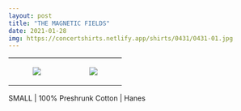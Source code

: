 ```yaml
---
layout: post
title: "THE MAGNETIC FIELDS"
date: 2021-01-28
img: https://concertshirts.netlify.app/shirts/0431/0431-01.jpg
---
```




<table style="width:100%;"><tr><td style="vertical-align:top;">
      <figure class="tmblr-full" data-orig-height="2048" data-orig-width="1365" data-orig-src="https://concertshirts.netlify.app/shirts/0431/0431-01.jpg"><img src="https://64.media.tumblr.com/213a7069e7dba84bde3f02f2a75d9d43/53cc17bfecbfd2cc-99/s540x810/c5e81c8bd7aed9a3d933dd0432fa8f2f958d6334.jpg" data-orig-height="2048" data-orig-width="1365" data-orig-src="https://concertshirts.netlify.app/shirts/0431/0431-01.jpg"/></figure></td>
    <td style="vertical-align:top;">
      <figure class="tmblr-full" data-orig-height="2048" data-orig-width="1365" data-orig-src="https://concertshirts.netlify.app/shirts/0431/0431-02.jpg"><img src="https://64.media.tumblr.com/297d3cf2a064ecf20fb3dd25171cd9a4/53cc17bfecbfd2cc-53/s540x810/9da8ccfa7d71977790d12cf908d2453f6319a1a6.jpg" data-orig-height="2048" data-orig-width="1365" data-orig-src="https://concertshirts.netlify.app/shirts/0431/0431-02.jpg"/></figure></td>
  </tr></table><p>
  SMALL | 100% Preshrunk Cotton | Hanes
</p>
